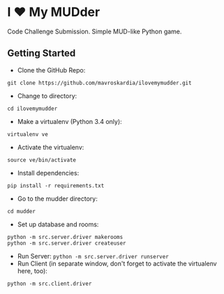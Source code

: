 I ♥ My MUDder
=============

Code Challenge Submission. Simple MUD-like Python game.

Getting Started
---------------
* Clone the GitHub Repo:
```
git clone https://github.com/mavroskardia/ilovemymudder.git
```
* Change to directory:
```
cd ilovemymudder
```
* Make a virtualenv (Python 3.4 only):
```
virtualenv ve
```
* Activate the virtualenv:
```
source ve/bin/activate
```
* Install dependencies:
```
pip install -r requirements.txt
```
* Go to the mudder directory:
```
cd mudder
```
* Set up database and rooms:
```
python -m src.server.driver makerooms
python -m src.server.driver createuser
```
* Run Server:
```python -m src.server.driver runserver```
* Run Client (in separate window, don't forget to activate the virtualenv here, too):
```
python -m src.client.driver
```
